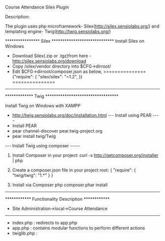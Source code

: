 Course Attendance Silex Plugin

Description:

The plugin uses php microframework- Silex(http://silex.sensiolabs.org/) and templating engine- Twig(http://twig.sensiolabs.org/)

**************** Silex *****************************
Install Silex on Windows
- Download Silex(.zip or .tgz)from here - http://silex.sensiolabs.org/download
- Copy /silex/vendor directory into $CFG->dirroot/
- Edit $CFG->dirroot/composer.json as below,
===============
{"require": {
        "silex/silex": "~1.2",
}}            
===============

***************************************************
************* Twig **********************************

Install Twig on Windows with XAMPP
- http://twig.sensiolabs.org/doc/installation.html
--- Install using PEAR ----
- Install PEAR
- pear channel-discover pear.twig-project.org
- pear install twig/Twig

--- Install Twig using composer -----
1) Install Composer in your project:
curl -s http://getcomposer.org/installer | php

2) Create a composer.json file in your project root:
{
    "require": {
        "twig/twig": "1.*"
    }
}

3) Install via Composer
php composer.phar install

***************************************************

************ Functionality Description ************
- Site Administration->local->Course Attendance
***************************************************
- index.php : redirects to app.php 
- app.php : contains modular functions to perform different actions
- twiglib.php : 